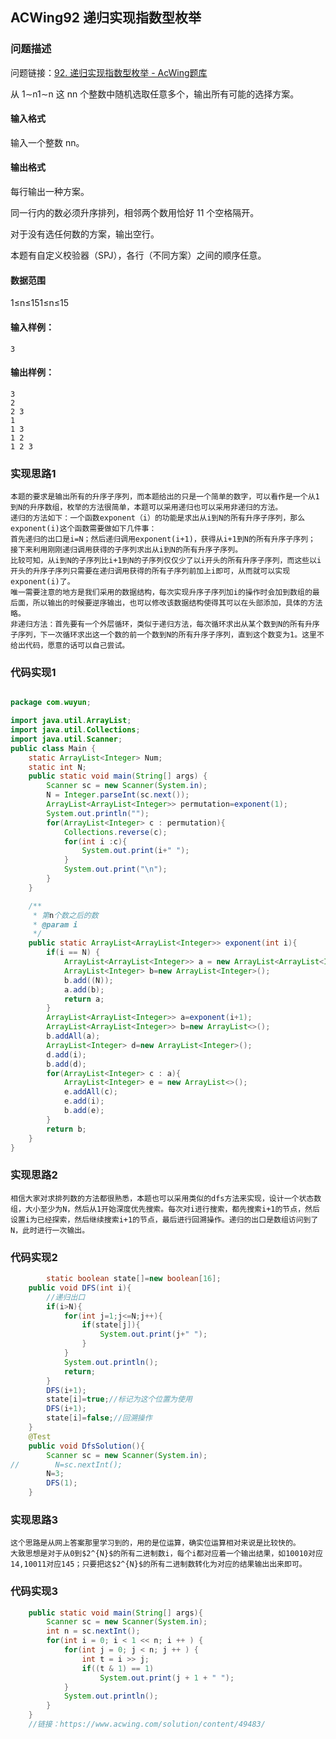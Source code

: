 ## ACWing92 递归实现指数型枚举

### 问题描述

问题链接：[92. 递归实现指数型枚举 - AcWing题库](https://www.acwing.com/problem/content/description/94/)

从 1∼n1∼n 这 nn 个整数中随机选取任意多个，输出所有可能的选择方案。

#### 输入格式

输入一个整数 nn。

#### 输出格式

每行输出一种方案。

同一行内的数必须升序排列，相邻两个数用恰好 11 个空格隔开。

对于没有选任何数的方案，输出空行。

本题有自定义校验器（SPJ），各行（不同方案）之间的顺序任意。

#### 数据范围

1≤n≤151≤n≤15

#### 输入样例：

```
3
```

#### 输出样例：

```
3
2
2 3
1
1 3
1 2
1 2 3
```

### 实现思路1
	本题的要求是输出所有的升序子序列，而本题给出的只是一个简单的数字，可以看作是一个从1到N的升序数组，枚举的方法很简单，本题可以采用递归也可以采用非递归的方法。
	递归的方法如下：一个函数exponent（i）的功能是求出从i到N的所有升序子序列，那么exponent(i)这个函数需要做如下几件事：
	首先递归的出口是i=N；然后递归调用exponent(i+1)，获得从i+1到N的所有升序子序列；
	接下来利用刚刚递归调用获得的子序列求出从i到N的所有升序子序列。
	比较可知，从i到N的子序列比i+1到N的子序列仅仅少了以i开头的所有升序子序列，而这些以i开头的升序子序列只需要在递归调用获得的所有子序列前加上i即可，从而就可以实现exponent(i)了。
	唯一需要注意的地方是我们采用的数据结构，每次实现升序子序列加i的操作时会加到数组的最后面，所以输出的时候要逆序输出，也可以修改该数据结构使得其可以在头部添加，具体的方法略。
	非递归方法：首先要有一个外层循环，类似于递归方法，每次循环求出从某个数到N的所有升序子序列，下一次循环求出这一个数的前一个数到N的所有升序子序列，直到这个数变为1。这里不给出代码，愿意的话可以自己尝试。

### 代码实现1

```java

package com.wuyun;

import java.util.ArrayList;
import java.util.Collections;
import java.util.Scanner;
public class Main {
    static ArrayList<Integer> Num;
    static int N;
    public static void main(String[] args) {
        Scanner sc = new Scanner(System.in);
        N = Integer.parseInt(sc.next());
        ArrayList<ArrayList<Integer>> permutation=exponent(1);
        System.out.println("");
        for(ArrayList<Integer> c : permutation){
            Collections.reverse(c);
            for(int i :c){
                System.out.print(i+" ");
            }
            System.out.print("\n");
        }
    }

    /**
     * 第n个数之后的数
     * @param i
     */
    public static ArrayList<ArrayList<Integer>> exponent(int i){
        if(i == N) {
            ArrayList<ArrayList<Integer>> a = new ArrayList<ArrayList<Integer>>();
            ArrayList<Integer> b=new ArrayList<Integer>();
            b.add((N));
            a.add(b);
            return a;
        }
        ArrayList<ArrayList<Integer>> a=exponent(i+1);
        ArrayList<ArrayList<Integer>> b=new ArrayList<>();
        b.addAll(a);
        ArrayList<Integer> d=new ArrayList<Integer>();
        d.add(i);
        b.add(d);
        for(ArrayList<Integer> c : a){
            ArrayList<Integer> e = new ArrayList<>();
            e.addAll(c);
            e.add(i);
            b.add(e);
        }
        return b;
    }
}

```

### 实现思路2
	相信大家对求排列数的方法都很熟悉，本题也可以采用类似的dfs方法来实现，设计一个状态数组，大小至少为N，然后从1开始深度优先搜索。每次对i进行搜索，都先搜索i+1的节点，然后设置i为已经探索，然后继续搜索i+1的节点，最后进行回溯操作。递归的出口是数组访问到了N，此时进行一次输出。

### 代码实现2
```java
	    static boolean state[]=new boolean[16];
    public void DFS(int i){
        //递归出口
        if(i>N){
            for(int j=1;j<=N;j++){
                if(state[j]){
                    System.out.print(j+" ");
                }
            }
            System.out.println();
            return;
        }
        DFS(i+1);
        state[i]=true;//标记为这个位置为使用
        DFS(i+1);
        state[i]=false;//回溯操作
    }
    @Test
    public void DfsSolution(){
        Scanner sc = new Scanner(System.in);
//        N=sc.nextInt();
        N=3;
        DFS(1);
    }
```

### 实现思路3
	这个思路是从网上答案那里学习到的，用的是位运算，确实位运算相对来说是比较快的。
	大致思想是对于从0到$2^{N}$的所有二进制数i，每个i都对应着一个输出结果，如10010对应14,10011对应145；只要把这$2^{N}$的所有二进制数转化为对应的结果输出出来即可。

### 代码实现3
```java
	public static void main(String[] args){
        Scanner sc = new Scanner(System.in);
        int n = sc.nextInt();
        for(int i = 0; i < 1 << n; i ++ ) {
            for(int j = 0; j < n; j ++ ) {
                int t = i >> j;
                if((t & 1) == 1) 
                    System.out.print(j + 1 + " ");
            }
            System.out.println();
        }
    }
    //链接：https://www.acwing.com/solution/content/49483/
```
